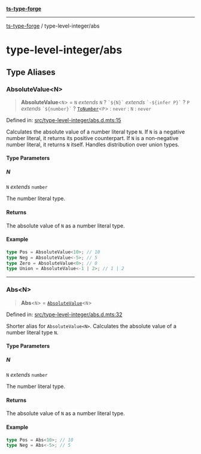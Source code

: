 [**ts-type-forge**](../README.md)

---

[ts-type-forge](../README.md) / type-level-integer/abs

# type-level-integer/abs

## Type Aliases

### AbsoluteValue\<N\>

> **AbsoluteValue**\<`N`\> = `N` _extends_ `N` ? `` `${N}` `` _extends_ `` `-${infer P}` `` ? `P` _extends_ `` `${number}` `` ? [`ToNumber`](../others/utils.md#tonumber)\<`P`\> : `never` : `N` : `never`

Defined in: [src/type-level-integer/abs.d.mts:15](https://github.com/noshiro-pf/ts-type-forge/blob/main/src/type-level-integer/abs.d.mts#L15)

Calculates the absolute value of a number literal type `N`.
If `N` is a negative number literal, it returns its positive counterpart.
If `N` is a non-negative number literal, it returns `N` itself.
Handles distribution over union types.

#### Type Parameters

##### N

`N` _extends_ `number`

The number literal type.

#### Returns

The absolute value of `N` as a number literal type.

#### Example

```ts
type Pos = AbsoluteValue<10>; // 10
type Neg = AbsoluteValue<-5>; // 5
type Zero = AbsoluteValue<0>; // 0
type Union = AbsoluteValue<-1 | 2>; // 1 | 2
```

---

### Abs\<N\>

> **Abs**\<`N`\> = [`AbsoluteValue`](#absolutevalue)\<`N`\>

Defined in: [src/type-level-integer/abs.d.mts:32](https://github.com/noshiro-pf/ts-type-forge/blob/main/src/type-level-integer/abs.d.mts#L32)

Shorter alias for `AbsoluteValue<N>`.
Calculates the absolute value of a number literal type `N`.

#### Type Parameters

##### N

`N` _extends_ `number`

The number literal type.

#### Returns

The absolute value of `N` as a number literal type.

#### Example

```ts
type Pos = Abs<10>; // 10
type Neg = Abs<-5>; // 5
```
